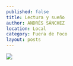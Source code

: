 ```yaml
---
published: false
title: Lectura y sueño
author: ANDRÉS SÁNCHEZ
location: Local
category: Fuera de Foco
layout: posts
---
```


![](http://i.imgur.com/INwBz2Dm.jpg)
